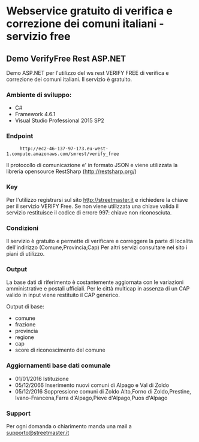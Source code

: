 # Webservice gratuito di verifica e correzione dei comuni italiani - servizio free
## Demo VerifyFree Rest ASP.NET
Demo ASP.NET per l'utilizzo del ws rest VERIFY FREE di verifica e correzione dei comuni italiani. Il servizio è gratuito.

### Ambiente di sviluppo:
  - C#
  - Framework 4.6.1
  - Visual Studio Professional 2015 SP2
 
### Endpoint
```
     http://ec2-46-137-97-173.eu-west-1.compute.amazonaws.com/smrest/verify_free
```
Il protocollo di comunicazione e' in formato JSON e viene utilizzata la libreria opensource RestSharp (http://restsharp.org/)

### Key     
Per l'utilizzo registrarsi sul sito http://streetmaster.it e richiedere la chiave per il servizio VERIFY Free.
Se non viene utilizzata una chiave valida il servizio restituisce il codice di errore 997: chiave non riconosciuta.

### Condizioni
Il servizio è gratuito e permette di verificare e correggere la parte di localita dell'indirizzo (Comune,Provincia,Cap)
Per altri servizi consultare nel sito i piani di utilizzo.

### Output
La base dati di riferimento è costantemente aggiornata con le variazioni amministrative e postali ufficiali.
Per le città multicap in assenza di un CAP valido in input viene restituito il CAP generico.

  Output di base: 
  - comune
  - frazione
  - provincia
  - regione
  - cap
  - score di riconoscimento del comune

### Aggiornamenti base dati comunale
  - 01/01/2016 Istituzione
  - 05/12/2066 Inserimento nuovi comuni di Alpago e Val di Zoldo
  - 05/12/2016 Soppressione comuni di Zoldo Alto,Forno di Zoldo,Prestine, Ivano-Francena,Farra d'Alpago,Pieve d'Alpago,Puos d'Alpago
  
### Support  
Per ogni domanda o chiarimento manda una mail a supporto@streetmaster.it
